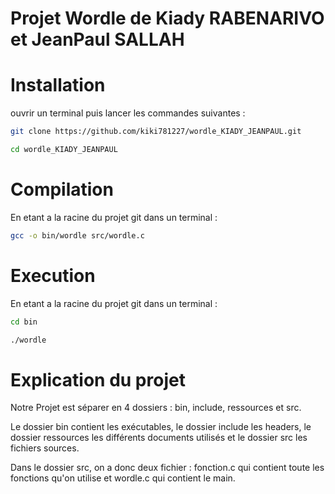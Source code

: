 # Projet Wordle de Kiady RABENARIVO et JeanPaul SALLAH


# Installation

ouvrir un terminal puis lancer les commandes suivantes :

```sh
git clone https://github.com/kiki781227/wordle_KIADY_JEANPAUL.git
```
```sh
cd wordle_KIADY_JEANPAUL
```

# Compilation

En etant a la racine du projet git dans un terminal :

```sh
gcc -o bin/wordle src/wordle.c
```

# Execution 

En etant a la racine du projet git dans un terminal :
```sh
cd bin
```
```sh
./wordle
```

# Explication du projet

Notre Projet est séparer en 4 dossiers : bin, include, ressources et src.

Le dossier bin contient les exécutables, le dossier include les headers, le dossier ressources les différents documents utilisés et le dossier src les fichiers sources.

Dans le dossier src, on a donc deux fichier : fonction.c qui contient toute les fonctions qu'on utilise et wordle.c qui contient le main.
